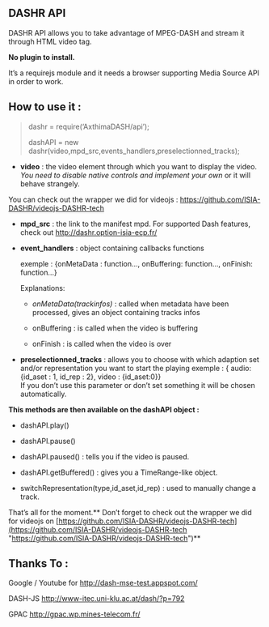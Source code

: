 ## DASHR API ##

DASHR API allows you to take advantage of MPEG-DASH and stream it through HTML video tag. 

**No plugin to install.**

It’s a requirejs module and it needs a browser supporting Media Source API in order to work.

## How to use it : ##

> dashr = require(‘AxthimaDASH/api’);
> 
> dashAPI = new dashr(video,mpd_src,events_handlers,preselectionned_tracks);


- **video** : the video element through which you want to display the video. *You need to disable native controls and implement your own* or it will behave strangely.

 You can check out the wrapper we did for videojs : https://github.com/ISIA-DASHR/videojs-DASHR-tech


- **mpd_src** : the link to the manifest mpd. For supported Dash features, check out http://dashr.option-isia-ecp.fr/


- **event_handlers** : object containing callbacks functions

	exemple : {onMetaData : function…, onBuffering: function…, onFinish: function…}

	Explanations:


	- *onMetaData(trackinfos)* : called when metadata have been processed, gives an object containing tracks infos

	- onBuffering : is called when the video is buffering

	- onFinish : is called when the video is over

- **preselectionned_tracks** : allows you to choose with which adaption set and/or representation you want to start the playing
              exemple : { audio: {id_aset : 1, id_rep : 2}, video : {id_aset:0}}	
              If you don’t use this parameter or don’t set something it will be chosen automatically.


**This methods are then available on the dashAPI object :**


- dashAPI.play()


- dashAPI.pause()


- dashAPI.paused() : tells you if the video is paused.


- dashAPI.getBuffered() : gives you a TimeRange-like object. 

- switchRepresentation(type,id_aset,id_rep) : used to manually change a track.

That’s all for the moment.** Don’t forget to check out the wrapper we did for videojs on [https://github.com/ISIA-DASHR/videojs-DASHR-tech](https://github.com/ISIA-DASHR/videojs-DASHR-tech "https://github.com/ISIA-DASHR/videojs-DASHR-tech")**

## Thanks To : ##

Google / Youtube for http://dash-mse-test.appspot.com/

DASH-JS http://www-itec.uni-klu.ac.at/dash/?p=792

GPAC http://gpac.wp.mines-telecom.fr/

